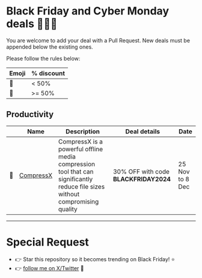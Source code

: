 # Black Friday and Cyber Monday deals 🤑🤑🤑

You are welcome to add your deal with a Pull Request. New deals must be appended below the existing ones.

Please follow the rules below:
 
| Emoji | % discount |
|-------|------------|
|💸|< 50%|
|🤑|>= 50%|

## Productivity

|  | Name | Description | Deal details | Date |
|--|------|-------------|--------------|------|
|🤑|[CompressX](https://compressx.app/)|CompressX is a powerful offline media compression tool that can significantly reduce file sizes without compromising quality|30% OFF with code **BLACKFRIDAY2024**|25 Nov to 8 Dec|

---

# Special Request 
- 👉 Star this repository so it becomes trending on Black Friday! ⭐
- 👉 [follow me on X/Twitter](https://x.com/hieudinh_) 💛
